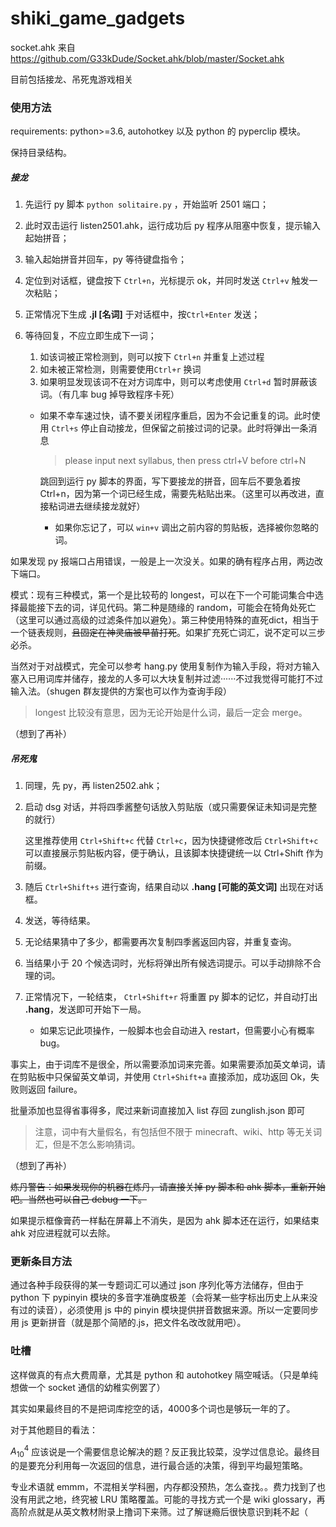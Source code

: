 # shiki_game_gadgets

socket.ahk 来自 https://github.com/G33kDude/Socket.ahk/blob/master/Socket.ahk

目前包括接龙、吊死鬼游戏相关

### 使用方法

requirements: python>=3.6, autohotkey 以及 python 的 pyperclip 模块。

保持目录结构。

##### 接龙

1. 先运行 py 脚本 `python solitaire.py` ，开始监听 2501 端口；

2. 此时双击运行 listen2501.ahk，运行成功后 py 程序从阻塞中恢复，提示输入起始拼音；

3. 输入起始拼音并回车，py 等待键盘指令；

4. 定位到对话框，键盘按下 `Ctrl+n`，光标提示 ok，并同时发送 `Ctrl+v` 触发一次粘贴；

5. 正常情况下生成 **.jl [名词]** 于对话框中，按`Ctrl+Enter` 发送；

6. 等待回复，不应立即生成下一词；

   1. 如该词被正常检测到，则可以按下 `Ctrl+n` 并重复上述过程
   2. 如未被正常检测，则需要使用`Ctrl+r` 换词
   3. 如果明显发现该词不在对方词库中，则可以考虑使用 `Ctrl+d` 暂时屏蔽该词。（有几率 bug 掉导致程序卡死）

   - 如果不幸车速过快，请不要关闭程序重启，因为不会记重复的词。此时使用 `Ctrl+s` 停止自动接龙，但保留之前接过词的记录。此时将弹出一条消息

     > please input next syllabus, then press ctrl+V before ctrl+N
     
     跳回到运行 py 脚本的界面，写下要接龙的拼音，回车后不要急着按 Ctrl+n，因为第一个词已经生成，需要先粘贴出来。（这里可以再改进，直接粘词进去继续接龙就好）
     
     - 如果你忘记了，可以 `win+v` 调出之前内容的剪贴板，选择被你忽略的词。

如果发现 py 报端口占用错误，一般是上一次没关。如果的确有程序占用，两边改下端口。

模式：现有三种模式，第一个是比较苟的 longest，可以在下一个可能词集合中选择最能接下去的词，详见代码。第二种是随缘的 random，可能会在犄角处死亡（这里可以通过高级的过滤条件加以避免）。第三种使用特殊的直死dict，相当于一个链表规则，~~且固定在神灵庙被早苗打死~~。如果扩充死亡词汇，说不定可以三步必杀。

当然对于对战模式，完全可以参考 hang.py 使用复制作为输入手段，将对方输入塞入已用词库并储存，接龙的人多可以大块复制并过滤······不过我觉得可能打不过输入法。（shugen 群友提供的方案也可以作为查询手段）

> longest 比较没有意思，因为无论开始是什么词，最后一定会 merge。

（想到了再补）

##### 吊死鬼

1. 同理，先 py，再 listen2502.ahk；

2. 启动 dsg 对话，并将四季酱整句话放入剪贴版（或只需要保证未知词是完整的就行）

   这里推荐使用 `Ctrl+Shift+c` 代替 `Ctrl+c`，因为快捷键修改后 `Ctrl+Shift+c` 可以直接展示剪贴板内容，便于确认，且该脚本快捷键统一以 Ctrl+Shift 作为前缀。

3. 随后 `Ctrl+Shift+s` 进行查询，结果自动以 **.hang [可能的英文词]** 出现在对话框。

4. 发送，等待结果。

5. 无论结果猜中了多少，都需要再次复制四季酱返回内容，并重复查询。

6. 当结果小于 20 个候选词时，光标将弹出所有候选词提示。可以手动排除不合理的词。

7. 正常情况下，一轮结束， `Ctrl+Shift+r` 将重置 py 脚本的记忆，并自动打出 **.hang**，发送即可开始下一局。

   - 如果忘记此项操作，一般脚本也会自动进入 restart，但需要小心有概率 bug。

事实上，由于词库不是很全，所以需要添加词来完善。如果需要添加英文单词，请在剪贴板中只保留英文单词，并使用 `Ctrl+Shift+a` 直接添加，成功返回 Ok，失败则返回 failure。

批量添加也显得省事得多，爬过来新词直接加入 list 存回 zunglish.json 即可

> 注意，词中有大量假名，有包括但不限于 minecraft、wiki、http 等无关词汇，但是不怎么影响猜词。

（想到了再补）

~~炼丹警告：如果发现你的机器在炼丹，请直接关掉 py 脚本和 ahk 脚本，重新开始吧。当然也可以自己 debug 一下。~~

如果提示框像膏药一样黏在屏幕上不消失，是因为 ahk 脚本还在运行，如果结束 ahk 对应进程就可以去除。

### 更新条目方法

通过各种手段获得的某一专题词汇可以通过 json 序列化等方法储存，但由于 python 下 pypinyin 模块的多音字准确度极差（会将某一些字标出历史上从来没有过的读音），必须使用 js 中的 pinyin 模块提供拼音数据来源。所以一定要同步用 js 更新拼音（就是那个简陋的.js，把文件名改改就用吧）。

### 吐槽

这样做真的有点大费周章，尤其是 python 和 autohotkey 隔空喊话。（只是单纯想做一个 socket 通信的幼稚实例罢了）

其实如果最终目的不是把词库挖空的话，4000多个词也是够玩一年的了。

对于其他题目的看法：

$A_{10}^4$ 应该说是一个需要信息论解决的题？反正我比较菜，没学过信息论。最终目的是要充分利用每一次返回的信息，进行最合适的决策，得到平均最短策略。

专业术语就 emmm，不混相关学科圈，内存都没预热，怎么查找。。费力找到了也没有用武之地，终究被 LRU 策略覆盖。可能的寻找方式一个是 wiki glossary，再高阶点就是从英文教材附录上撸词下来筛。过了解谜瘾后很快意识到耗不起（


